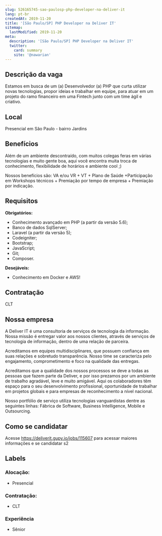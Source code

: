 ```yaml
---
slug: 526165745-sao-paulosp-php-developer-na-deliver-it
lang: pt-br
createdAt: 2019-11-20
title: '[São Paulo/SP] PHP Developer na Deliver IT'
sitemap:
  lastModified: 2019-11-20
meta:
  description: '[São Paulo/SP] PHP Developer na Deliver IT'
  twitter:
    card: summary
    site: '@nawarian'
---
```

<!--
==================================================
POR FAVOR, SÓ POSTE SE A VAGA FOR PARA DESENVOLVEDOR(A) PHP!

Não faça distinção de gênero no titulo da vaga.

Use: "PHP Developer" ao invés de "Desenvolvedor PHP" \o/

Exemplo: `[São Paulo/SP] PHP Developer na Nome da Empresa`

Evite fugir do padrão, isso só dá trabalho aos administradores,
pois os títulos são padronizados.
==================================================
-->

## Descrição da vaga

Estamos em busca de um (a) Desenvolvedor (a) PHP que curta utilizar novas tecnologias, propor ideias e trabalhar em equipe, para atuar em um projeto do ramo financeiro em uma Fintech junto com um time ágil e criativo.

## Local

Presencial em São Paulo - bairro Jardins

## Benefícios

Além de um ambiente descontraído, com muitos colegas feras em várias tecnologias e muito gente boa, aqui você encontra muita troca de conhecimento, flexibilidade de horários e ambiente cool ;)

Nossos benefícios são: VA e/ou VR + VT + Plano de Saúde +Participação em Workshops técnicos + Premiação por tempo de empresa + Premiação por indicação.

## Requisitos

**Obrigatórios:**
- Conhecimento avançado em PHP (a partir da versão 5.6);
- Banco de dados SqlServer;
- Laravel (a partir da versão 5);
- Codeigniter;
- Bootstrap;
- JavaScript;
- Git;
- Composer.

**Desejáveis:**
- Conhecimento em Docker e AWS!

## Contratação

CLT

## Nossa empresa

A Deliver IT é uma consultoria de serviços de tecnologia da informação. Nossa missão é entregar valor aos nossos clientes, através de serviços de tecnologia de informação, dentro de uma relação de parceira.

Acreditamos em equipes multidisciplinares, que possuem confiança em suas relações e sobretudo transparência. Nosso time se caracteriza pelo engajamento, comprometimento e foco na qualidade das entregas.

Acreditamos que a qualidade dos nossos processos se deve a todas as pessoas que fazem parte da Deliver, e por isso prezamos por um ambiente de trabalho agradável, leve e muito amigável. Aqui os colaboradores têm espaço para o seu desenvolvimento profissional, oportunidade de trabalhar em projetos globais e para empresas de reconhecimento a nível nacional.

Nosso portfólio de serviço utiliza tecnologias vanguardistas dentre as seguintes linhas: Fábrica de Software, Business Intelligence, Mobile e Outsourcing.

## Como se candidatar

Acesse https://deliverit.gupy.io/jobs/115607 para acessar maiores informações e se candidatar s2

## Labels

<!-- Escolha abaixo, apague as que não fizerem sentido: -->
### Alocação:
- Presencial

### Contratação:
- CLT

### Experiência
- Sênior
